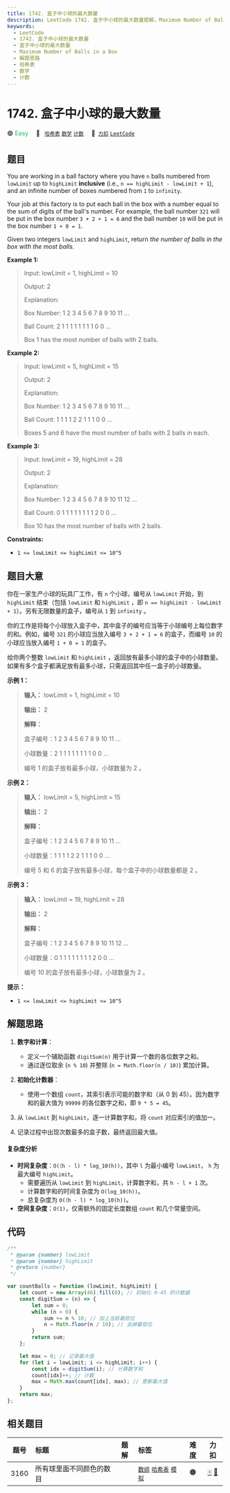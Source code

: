 ```yaml
---
title: 1742. 盒子中小球的最大数量
description: LeetCode 1742. 盒子中小球的最大数量题解，Maximum Number of Balls in a Box，包含解题思路、复杂度分析以及完整的 JavaScript 代码实现。
keywords:
  - LeetCode
  - 1742. 盒子中小球的最大数量
  - 盒子中小球的最大数量
  - Maximum Number of Balls in a Box
  - 解题思路
  - 哈希表
  - 数学
  - 计数
---
```


# 1742. 盒子中小球的最大数量

🟢 <font color=#15bd66>Easy</font>&emsp; 🔖&ensp; [`哈希表`](/tag/hash-table.md) [`数学`](/tag/math.md) [`计数`](/tag/counting.md)&emsp; 🔗&ensp;[`力扣`](https://leetcode.cn/problems/maximum-number-of-balls-in-a-box) [`LeetCode`](https://leetcode.com/problems/maximum-number-of-balls-in-a-box)

## 题目

You are working in a ball factory where you have `n` balls numbered from
`lowLimit` up to `highLimit` **inclusive** (i.e., `n == highLimit - lowLimit + 1`), and an infinite number of boxes numbered from `1` to `infinity`.

Your job at this factory is to put each ball in the box with a number equal to
the sum of digits of the ball's number. For example, the ball number `321`
will be put in the box number `3 + 2 + 1 = 6` and the ball number `10` will be
put in the box number `1 + 0 = 1`.

Given two integers `lowLimit` and `highLimit`, return _the number of balls in
the box with the most balls._

**Example 1:**

> Input: lowLimit = 1, highLimit = 10
>
> Output: 2
>
> Explanation:
>
> Box Number: 1 2 3 4 5 6 7 8 9 10 11 ...
>
> Ball Count: 2 1 1 1 1 1 1 1 1 0 0 ...
>
> Box 1 has the most number of balls with 2 balls.

**Example 2:**

> Input: lowLimit = 5, highLimit = 15
>
> Output: 2
>
> Explanation:
>
> Box Number: 1 2 3 4 5 6 7 8 9 10 11 ...
>
> Ball Count: 1 1 1 1 2 2 1 1 1 0 0 ...
>
> Boxes 5 and 6 have the most number of balls with 2 balls in each.

**Example 3:**

> Input: lowLimit = 19, highLimit = 28
>
> Output: 2
>
> Explanation:
>
> Box Number: 1 2 3 4 5 6 7 8 9 10 11 12 ...
>
> Ball Count: 0 1 1 1 1 1 1 1 1 2 0 0 ...
>
> Box 10 has the most number of balls with 2 balls.

**Constraints:**

- `1 <= lowLimit <= highLimit <= 10^5`

## 题目大意

你在一家生产小球的玩具厂工作，有 `n` 个小球，编号从 `lowLimit` 开始，到 `highLimit` 结束（包括 `lowLimit` 和 `highLimit` ，即 `n == highLimit - lowLimit + 1`）。另有无限数量的盒子，编号从 `1` 到 `infinity`
。

你的工作是将每个小球放入盒子中，其中盒子的编号应当等于小球编号上每位数字的和。例如，编号 `321` 的小球应当放入编号 `3 + 2 + 1 = 6`
的盒子，而编号 `10` 的小球应当放入编号 `1 + 0 = 1` 的盒子。

给你两个整数 `lowLimit` 和 `highLimit` ，返回放有最多小球的盒子中的小球数量。
如果有多个盒子都满足放有最多小球，只需返回其中任一盒子的小球数量。

**示例 1：**

> **输入：** lowLimit = 1, highLimit = 10
>
> **输出：** 2
>
> **解释：**
>
> 盒子编号：1 2 3 4 5 6 7 8 9 10 11 ...
>
> 小球数量：2 1 1 1 1 1 1 1 1 0 0 ...
>
> 编号 1 的盒子放有最多小球，小球数量为 2 。

**示例 2：**

> **输入：** lowLimit = 5, highLimit = 15
>
> **输出：** 2
>
> **解释：**
>
> 盒子编号：1 2 3 4 5 6 7 8 9 10 11 ...
>
> 小球数量：1 1 1 1 2 2 1 1 1 0 0 ...
>
> 编号 5 和 6 的盒子放有最多小球，每个盒子中的小球数量都是 2 。

**示例 3：**

> **输入：** lowLimit = 19, highLimit = 28
>
> **输出：** 2
>
> **解释：**
>
> 盒子编号：1 2 3 4 5 6 7 8 9 10 11 12 ...
>
> 小球数量：0 1 1 1 1 1 1 1 1 2 0 0 ...
>
> 编号 10 的盒子放有最多小球，小球数量为 2 。

**提示：**

- `1 <= lowLimit <= highLimit <= 10^5`

## 解题思路

1. **数字和计算**：

   - 定义一个辅助函数 `digitSum(n)` 用于计算一个数的各位数字之和。
   - 通过逐位取余 (`n % 10`) 并整除 (`n = Math.floor(n / 10)`) 累加计算。

2. **初始化计数器**：

   - 使用一个数组 `count`，其索引表示可能的数字和（从 0 到 45）。因为数字和的最大值为 `99999` 的各位数字之和，即 `9 * 5 = 45`。

3. 从 `lowLimit` 到 `highLimit`，逐一计算数字和，将 `count` 对应索引的值加一。

4. 记录过程中出现次数最多的盒子数，最终返回最大值。

#### 复杂度分析

- **时间复杂度**：`O(（h - l) * log_10(h))`，其中 `l` 为最小编号 `lowLimit`， `h` 为最大编号 `highLimit`。
  - 需要遍历从 `lowLimit` 到 `highLimit`，计算数字和，共 `h - l + 1` 次。
  - 计算数字和的时间复杂度为 `O(log_10(h))`。
  - 总复杂度为 `O(（h - l) * log_10(h))`。
- **空间复杂度**：`O(1)`，仅需额外的固定长度数组 `count` 和几个常量空间。

## 代码

```javascript
/**
 * @param {number} lowLimit
 * @param {number} highLimit
 * @return {number}
 */

var countBalls = function (lowLimit, highLimit) {
	let count = new Array(46).fill(0); // 初始化 0-45 的计数器
	const digitSum = (n) => {
		let sum = 0;
		while (n > 0) {
			sum += n % 10; // 加上当前最低位
			n = Math.floor(n / 10); // 去掉最低位
		}
		return sum;
	};

	let max = 0; // 记录最大值
	for (let i = lowLimit; i <= highLimit; i++) {
		const idx = digitSum(i); // 计算数字和
		count[idx]++; // 计数
		max = Math.max(count[idx], max); // 更新最大值
	}
	return max;
};
```

## 相关题目

<!-- prettier-ignore -->
| 题号 | 标题 | 题解 | 标签 | 难度 | 力扣 |
| :------: | :------ | :------: | :------ | :------: | :------: |
| 3160 | 所有球里面不同颜色的数目 |  |  [`数组`](/tag/array.md) [`哈希表`](/tag/hash-table.md) [`模拟`](/tag/simulation.md) | 🟠 | [🀄️](https://leetcode.cn/problems/find-the-number-of-distinct-colors-among-the-balls) [🔗](https://leetcode.com/problems/find-the-number-of-distinct-colors-among-the-balls) |